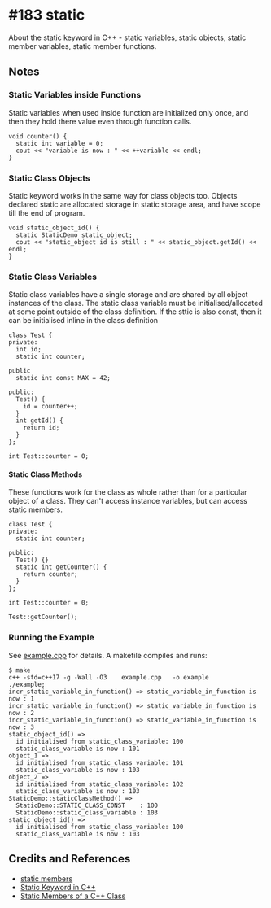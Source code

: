 # #183 static

About the static keyword in C++ - static variables, static objects, static member variables, static member functions.

## Notes

### Static Variables inside Functions

Static variables when used inside function are initialized only once, and then they hold there value even through function calls.

```
void counter() {
  static int variable = 0;
  cout << "variable is now : " << ++variable << endl;
}
```

### Static Class Objects

Static keyword works in the same way for class objects too. Objects declared static are allocated storage in static storage area, and have scope till the end of program.

```
void static_object_id() {
  static StaticDemo static_object;
  cout << "static_object id is still : " << static_object.getId() << endl;
}
```

### Static Class Variables

Static class variables have a single storage and are shared by all object instances of the class.
The static class variable must be initialised/allocated at some point outside of the class definition.
If the sttic is also const, then it can be initialised inline in the class definition

```
class Test {
private:
  int id;
  static int counter;

public
  static int const MAX = 42;

public:
  Test() {
    id = counter++;
  }
  int getId() {
    return id;
  }
};

int Test::counter = 0;
```


#### Static Class Methods

These functions work for the class as whole rather than for a particular object of a class.
They can't access instance variables, but can access static members.

```
class Test {
private:
  static int counter;

public:
  Test() {}
  static int getCounter() {
    return counter;
  }
};

int Test::counter = 0;

Test::getCounter();
```

### Running the Example

See [example.cpp](./example.cpp) for details. A makefile compiles and runs:

```
$ make
c++ -std=c++17 -g -Wall -O3    example.cpp   -o example
./example;
incr_static_variable_in_function() => static_variable_in_function is now : 1
incr_static_variable_in_function() => static_variable_in_function is now : 2
incr_static_variable_in_function() => static_variable_in_function is now : 3
static_object_id() =>
  id initialised from static_class_variable: 100
  static_class_variable is now : 101
object_1 =>
  id initialised from static_class_variable: 101
  static_class_variable is now : 103
object_2 =>
  id initialised from static_class_variable: 102
  static_class_variable is now : 103
StaticDemo::staticClassMethod() =>
  StaticDemo::STATIC_CLASS_CONST    : 100
  StaticDemo::static_class_variable : 103
static_object_id() =>
  id initialised from static_class_variable: 100
  static_class_variable is now : 103
```

## Credits and References

* [static members](https://en.cppreference.com/w/cpp/language/static)
* [Static Keyword in C++](https://www.studytonight.com/cpp/static-keyword.php)
* [Static Members of a C++ Class](https://www.tutorialspoint.com/cplusplus/cpp_static_members.htm)
